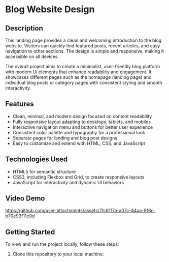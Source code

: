 # Blog Website Design

## Description

This landing page provides a clean and welcoming introduction to the blog website. Visitors can quickly find featured posts, recent articles, and easy navigation to other sections. The design is simple and responsive, making it accessible on all devices.

The overall project aims to create a minimalist, user-friendly blog platform with modern UI elements that enhance readability and engagement. It showcases different pages such as the homepage (landing page) and individual blog posts or category pages with consistent styling and smooth interactivity.

## Features

- Clean, minimal, and modern design focused on content readability
- Fully responsive layout adapting to desktops, tablets, and mobiles
- Interactive navigation menu and buttons for better user experience
- Consistent color palette and typography for a professional look
- Separate pages for landing and blog post designs
- Easy to customize and extend with HTML, CSS, and JavaScript

## Technologies Used

- HTML5 for semantic structure
- CSS3, including Flexbox and Grid, to create responsive layouts
- JavaScript for interactivity and dynamic UI behaviors

## Video Demo

https://github.com/user-attachments/assets/7fc61f7a-a07c-44aa-9f8c-b70e93f11c0d
## Getting Started

To view and run the project locally, follow these steps:

1. Clone this repository to your local machine:
